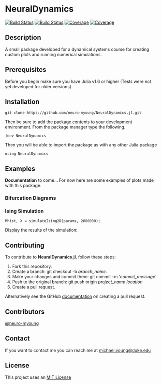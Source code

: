 # NeuralDynamics

[![Build Status](https://travis-ci.com/neuro-myoung/NeuralDynamics.jl.svg?branch=master)](https://travis-ci.com/neuro-myoung/NeuralDynamics.jl)
[![Build Status](https://ci.appveyor.com/api/projects/status/github/neuro-myoung/NeuralDynamics.jl?svg=true)](https://ci.appveyor.com/project/neuro-myoung/NeuralDynamics-jl)
[![Coverage](https://codecov.io/gh/neuro-myoung/NeuralDynamics.jl/branch/master/graph/badge.svg)](https://codecov.io/gh/neuro-myoung/NeuralDynamics.jl)
[![Coverage](https://coveralls.io/repos/github/neuro-myoung/NeuralDynamics.jl/badge.svg?branch=master)](https://coveralls.io/github/neuro-myoung/NeuralDynamics.jl?branch=master)

## Description
A small package developed for a dynamical systems course for creating custom plots and running numerical simulations.

## Prerequisites

Before you begin make sure you have Julia v1.6 or higher (Tests were not yet developed for older versions)

## Installation

```
git clone https://github.com/neuro-myoung/NeuralDynamics.jl.git
```

Then be sure to add the package contents to your development environment. From the package manager type the following.

```
]dev NeuralDynamics
```
Then you will be able to import the package as with any other Julia package
```
using NeuralDynamics
```

## Examples
**Documentation** to come...
For now here are some examples of plots made with this package:

### Bifurcation Diagrams

### Ising Simulation
```Mhist, X = simulateIsing2D(params, 2000000);```

Display the results of the simulation:



## Contributing
To contribute to **NeuralDynamics.jl**, follow these steps:

1. Fork this repository.
2. Create a branch: git checkout -b *branch_name*.
3. Make your changes and commit them: git commit -m '*commit_message*'
4. Push to the original branch: git push origin *project_name* *location*
5. Create a pull request.

Alternatively see the GitHub [documentation](https://help.github.com/en/github/collaborating-with-issues-and-pull-requests/creating-a-pull-request) on creating a pull request.

## Contributors

[@neuro-myoung](https://github.com/neuro-myoung)

## Contact

If you want to contact me you can reach me at michael.young@duke.edu

## License
This project uses an [MIT License](https://opensource.org/licenses/MIT)